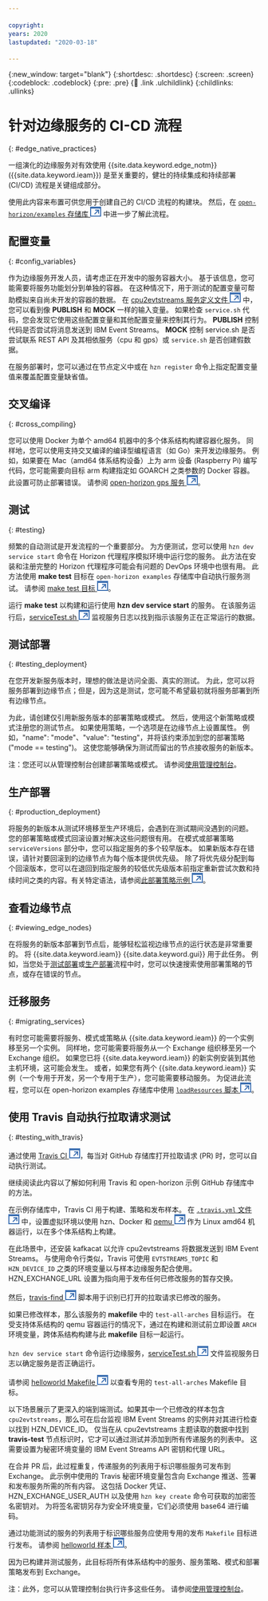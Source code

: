 ```yaml
---

copyright:
years: 2020
lastupdated: "2020-03-18"

---
```


{:new_window: target="blank"}
{:shortdesc: .shortdesc}
{:screen: .screen}
{:codeblock: .codeblock}
{:pre: .pre}
{:child: .link .ulchildlink}
{:childlinks: .ullinks}

# 针对边缘服务的 CI-CD 流程
{: #edge_native_practices}

一组演化的边缘服务对有效使用 {{site.data.keyword.edge_notm}} ({{site.data.keyword.ieam}}) 是至关重要的，健壮的持续集成和持续部署 (CI/CD) 流程是关键组成部分。 

使用此内容来布置可供您用于创建自己的 CI/CD 流程的构建块。 然后，在 [`open-horizon/examples` 存储库 ![在新的选项卡中打开](../../images/icons/launch-glyph.svg "在新的选项卡中打开")](https://github.com/open-horizon/examples) 中进一步了解此流程。

## 配置变量
{: #config_variables}

作为边缘服务开发人员，请考虑正在开发中的服务容器大小。 基于该信息，您可能需要将服务功能划分到单独的容器。 在这种情况下，用于测试的配置变量可帮助模拟来自尚未开发的容器的数据。 在 [cpu2evtstreams 服务定义文件 ![在新的选项卡中打开](../../images/icons/launch-glyph.svg "在新的选项卡中打开")](https://github.com/open-horizon/examples/blob/master/edge/evtstreams/cpu2evtstreams/horizon/service.definition.json) 中，您可以看到像 **PUBLISH** 和 **MOCK** 一样的输入变量。 如果检查 `service.sh` 代码，您会发现它使用这些配置变量和其他配置变量来控制其行为。 **PUBLISH** 控制代码是否尝试将消息发送到 IBM Event Streams。 **MOCK** 控制 service.sh 是否尝试联系 REST API 及其相依服务（cpu 和 gps）或 `service.sh` 是否创建假数据。

在服务部署时，您可以通过在节点定义中或在 `hzn register` 命令上指定配置变量值来覆盖配置变量缺省值。

## 交叉编译
{: #cross_compiling}

您可以使用 Docker 为单个 amd64 机器中的多个体系结构构建容器化服务。 同样地，您可以使用支持交叉编译的编译型编程语言（如 Go）来开发边缘服务。 例如，如果要在 Mac（amd64 体系结构设备）上为 arm 设备 (Raspberry Pi) 编写代码，您可能需要向目标 arm 构建指定如 GOARCH 之类参数的 Docker 容器。 此设置可防止部署错误。 请参阅 [open-horizon gps 服务 ![在新的选项卡中打开](../../images/icons/launch-glyph.svg "在新的选项卡中打开")](https://github.com/open-horizon/examples/tree/master/edge/services/gps)。

## 测试
{: #testing}

频繁的自动测试是开发流程的一个重要部分。 为方便测试，您可以使用 `hzn dev service start` 命令在 Horizon 代理程序模拟环境中运行您的服务。 此方法在安装和注册完整的 Horizon 代理程序可能会有问题的 DevOps 环境中也很有用。 此方法使用 **make test** 目标在 `open-horizon examples` 存储库中自动执行服务测试。 请参阅 [make test 目标 ![在新的选项卡中打开](../../images/icons/launch-glyph.svg "在新的选项卡中打开")](https://github.com/open-horizon/examples/blob/305c4f375aafb09733f244ec9a899ce136b6d311/edge/services/helloworld/Makefile#L30)。


运行 **make test** 以构建和运行使用 **hzn dev service start** 的服务。 在该服务运行后，[serviceTest.sh ![在新的选项卡中打开](../../images/icons/launch-glyph.svg "在新的选项卡中打开")](https://github.com/open-horizon/examples/blob/master/tools/serviceTest.sh) 监视服务日志以找到指示该服务正在正常运行的数据。

## 测试部署
{: #testing_deployment}

在您开发新服务版本时，理想的做法是访问全面、真实的测试。 为此，您可以将服务部署到边缘节点；但是，因为这是测试，您可能不希望最初就将服务部署到所有边缘节点。

为此，请创建仅引用新服务版本的部署策略或模式。 然后，使用这个新策略或模式注册您的测试节点。 如果使用策略，一个选项是在边缘节点上设置属性。 例如，"name": "mode"、"value": "testing"，并将该约束添加到您的部署策略 ("mode == testing")。 这使您能够确保为测试而留出的节点接收服务的新版本。

注：您还可以从管理控制台创建部署策略或模式。 请参阅[使用管理控制台](../getting_started/accessing_ui.md)。

## 生产部署
{: #production_deployment}

将服务的新版本从测试环境移至生产环境后，会遇到在测试期间没遇到的问题。 您的部署策略或模式回滚设置对解决这些问题很有用。 在模式或部署策略 `serviceVersions` 部分中，您可以指定服务的多个较早版本。 如果新版本存在错误，请针对要回滚到的边缘节点为每个版本提供优先级。 除了将优先级分配到每个回滚版本，您可以在退回到指定服务的较低优先级版本前指定重新尝试次数和持续时间之类的内容。有关特定语法，请参阅[此部署策略示例 ![在新的选项卡中打开](../../images/icons/launch-glyph.svg "在新的选项卡中打开")](https://github.com/open-horizon/anax/blob/master/cli/samples/business_policy.json)。

## 查看边缘节点
{: #viewing_edge_nodes}

在将服务的新版本部署到节点后，能够轻松监视边缘节点的运行状态是非常重要的。 将 {{site.data.keyword.ieam}} {{site.data.keyword.gui}} 用于此任务。 例如，当您处于[测试部署](#testing_deployment)或[生产部署](#production_deployment)流程中时，您可以快速搜索使用部署策略的节点，或存在错误的节点。

## 迁移服务
{: #migrating_services}

有时您可能需要将服务、模式或策略从 {{site.data.keyword.ieam}} 的一个实例移至另一个实例。 同样地，您可能需要将服务从一个 Exchange 组织移至另一个 Exchange 组织。 如果您已将 {{site.data.keyword.ieam}} 的新实例安装到其他主机环境，这可能会发生。 或者，如果您有两个 {{site.data.keyword.ieam}} 实例（一个专用于开发，另一个专用于生产），您可能需要移动服务。 为促进此流程，您可以在 open-horizon examples 存储库中使用 [`loadResources` 脚本 ![在新的选项卡中打开](../../images/icons/launch-glyph.svg "在新的选项卡中打开")](https://github.com/open-horizon/examples/blob/master/tools/loadResources)。

## 使用 Travis 自动执行拉取请求测试
{: #testing_with_travis}

通过使用 [Travis CI ![在新的选项卡中打开](../../images/icons/launch-glyph.svg "在新的选项卡中打开")](https://travis-ci.com)，每当对 GitHub 存储库打开拉取请求 (PR) 时，您可以自动执行测试。 

继续阅读此内容以了解如何利用 Travis 和 open-horizon 示例 GitHub 存储库中的方法。

在示例存储库中，Travis CI 用于构建、策略和发布样本。 在 [`.travis.yml` 文件 ![在新的选项卡中打开](../../images/icons/launch-glyph.svg "在新的选项卡中打开")](https://github.com/open-horizon/examples/blob/master/.travis.yml) 中，设置虚拟环境以使用 hzn、Docker 和 [qemu ![在新的选项卡中打开](../../images/icons/launch-glyph.svg "在新的选项卡中打开")](https://github.com/multiarch/qemu-user-static) 作为 Linux amd64 机器运行，以在多个体系结构上构建。

在此场景中，还安装 kafkacat 以允许 cpu2evtstreams 将数据发送到 IBM Event Streams。 与使用命令行类似，Travis 可使用 `EVTSTREAMS_TOPIC` 和 `HZN_DEVICE_ID` 之类的环境变量以与样本边缘服务配合使用。 HZN_EXCHANGE_URL 设置为指向用于发布任何已修改服务的暂存交换。

然后，[travis-find ![在新的选项卡中打开](../../images/icons/launch-glyph.svg "在新的选项卡中打开")](https://github.com/open-horizon/examples/blob/master/tools/travis-find) 脚本用于识别已打开的拉取请求已修改的服务。

如果已修改样本，那么该服务的 **makefile** 中的 `test-all-arches` 目标运行。 在受支持体系结构的 qemu 容器运行的情况下，通过在构建和测试前立即设置 `ARCH` 环境变量，跨体系结构构建与此 **makefile** 目标一起运行。 

`hzn dev service start` 命令运行边缘服务，[serviceTest.sh ![在新的选项卡中打开](../../images/icons/launch-glyph.svg "在新的选项卡中打开")](https://github.com/open-horizon/examples/blob/master/tools/serviceTest.sh) 文件监视服务日志以确定服务是否正确运行。

请参阅 [helloworld Makefile ![在新的选项卡中打开](../../images/icons/launch-glyph.svg "在新的选项卡中打开")](https://github.com/open-horizon/examples/blob/afd4a5822aede44616eb5da7cd9dafd4d78f12ec/edge/services/helloworld/Makefile#L24) 以查看专用的 `test-all-arches` Makefile 目标。

以下场景展示了更深入的端到端测试。如果其中一个已修改的样本包含 `cpu2evtstreams`，那么可在后台监视 IBM Event Streams 的实例并对其进行检查以找到 HZN_DEVICE_ID。 仅当在从 cpu2evtstreams 主题读取的数据中找到 **travis-test** 节点标识时，它才可以通过测试并添加到所有传递服务的列表中。 这需要设置为秘密环境变量的 IBM Event Streams API 密钥和代理 URL。

在合并 PR 后，此过程重复，传递服务的列表用于标识哪些服务可发布到 Exchange。 此示例中使用的 Travis 秘密环境变量包含向 Exchange 推送、签署和发布服务所需的所有内容。 这包括 Docker 凭证、HZN_EXCHANGE_USER_AUTH 以及使用 `hzn key create` 命令可获取的加密签名密钥对。 为将签名密钥另存为安全环境变量，它们必须使用 base64 进行编码。

通过功能测试的服务的列表用于标识哪些服务应使用专用的发布 `Makefile` 目标进行发布。 请参阅 [helloworld 样本 ![在新选项卡中打开](../../images/icons/launch-glyph.svg "在新选项卡中打开")](https://github.com/open-horizon/examples/blob/afd4a5822aede44616eb5da7cd9dafd4d78f12ec/edge/services/helloworld/Makefile#L45)。

因为已构建并测试服务，此目标将所有体系结构中的服务、服务策略、模式和部署策略发布到 Exchange。

注：此外，您可以从管理控制台执行许多这些任务。 请参阅[使用管理控制台](../getting_started/accessing_ui.md)。

